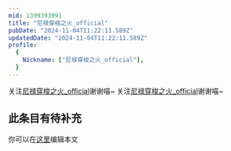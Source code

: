```yaml
---
mid: 1399393991
title: "尼禄穿梭之火_official"
pubDate: "2024-11-04T11:22:11.589Z"
updatedDate: "2024-11-04T11:22:11.589Z"
profile:
  {
    Nickname: ["尼禄穿梭之火_official"],
  }
---
```


关注[尼禄穿梭之火_official](https://space.bilibili.com/1399393991)谢谢喵~ 关注[尼禄穿梭之火_official](https://space.bilibili.com/1399393991)谢谢喵~

## 此条目有待补充
你可以在[这里](https://github.com/Yuhanawa/VTuber.ICU-Content/edit/master/v/尼禄穿梭之火_official/index.md)编辑本文
